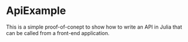 # ApiExample

This is a simple proof-of-conept to show how to write an API in Julia that can be called from a front-end application.
